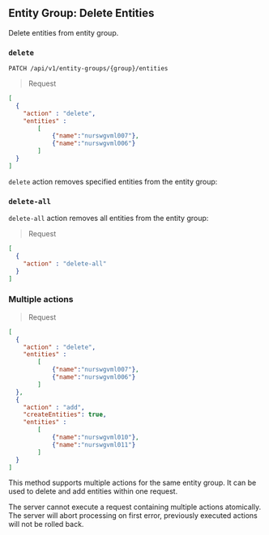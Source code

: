## Entity Group: Delete Entities

Delete entities from entity group.

### `delete` 

```
PATCH /api/v1/entity-groups/{group}/entities
```

> Request

```json
[
  {
    "action" : "delete",
    "entities" : 
        [
            {"name":"nurswgvml007"},
            {"name":"nurswgvml006"}
        ]
  }
]
```

`delete` action removes specified entities from the entity group:

### `delete-all`

`delete-all` action removes all entities from the entity group:

> Request

```json
[
  {
    "action" : "delete-all"
  }
]
```

### Multiple actions

> Request

```json
[
  {
    "action" : "delete",
    "entities" : 
        [
            {"name":"nurswgvml007"},
            {"name":"nurswgvml006"}
        ]
  },
  {
    "action" : "add",
    "createEntities": true,
    "entities" : 
        [
            {"name":"nurswgvml010"},
            {"name":"nurswgvml011"}
        ]
  }
]
```

This method supports multiple actions for the same entity group. It can be used to delete and add entities within one request.

<aside class="notice">
The server cannot execute a request containing multiple actions atomically. The server will abort processing on first error, previously executed actions will not be rolled back.
</aside>
